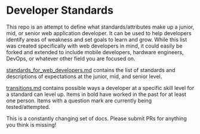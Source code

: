 # Developer Standards

This repo is an attempt to define what standards/attributes make up a junior, mid, or senior web application developer. It can be used to help developers identify areas of weakness and set goals to learn and grow. While this list was created specifically with web developers in mind, it could easily be forked and extended to include mobile developers, hardware engineers, DevOps, or whatever other field you are focused on.

[standards_for_web_developers.md](standards_for_web_developers.md) contains the list of standards and descriptions of expectations at the junior, mid, and senior level.

[transitions.md](transitions.md) contains possible ways a developer at a specific skill level for a standard can level up. Items in bold have worked in the past for at least one person. Items with a question mark are currently being tested/attempted.

This is a constantly changing set of docs. Please submit PRs for anything you think is missing!
